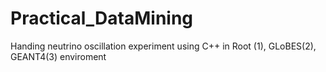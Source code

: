 # Practical_DataMining
Handing neutrino oscillation experiment using C++ in Root (1), GLoBES(2), GEANT4(3) enviroment

